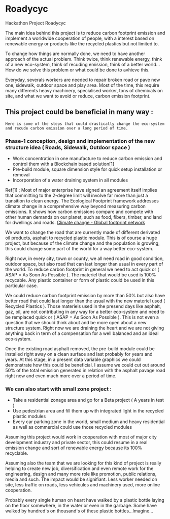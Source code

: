 # Roadycyc
 Hackathon Project Roadycyc



The main idea behind this project is to reduce carbon footprint emission and implement a worldwide cooperation of people, with a interest based on renewable energy or products like the recycled plastics but not limited to.

To change how things are normally done, we need to have another approach of the actual problem. Think twice, think renewable energy, think of a new eco-system, think of recuding emission, think of a better world... How do we solve this problem or what could be done to avhieve this. 

Everyday, severals workers are needed to repair broken road or pave new one, sidewalk, outdoor space and play area. Most of the time, this require many differents heavy machinery, specialised worker, tons of chemicals on site, and what we want to avoid or reduce, carbon emission footprint.

 ## This project could be beneficial in many way :
    Here is some of the steps that could drastically change the eco-system and recude carbon emission over a long period of time. 

  
### Phase-1 conception, design and implementation of the new structure idea ( Roads, Sidewalk, Outdoor space )

   - Work concentration in one manufacture to reduce carbon emission and control them with a Blockchain based solution[1] 
   - Pre-build module, square dimension style for quick setup installation or removal
   - Incorporation of a water draining system in all modules 
  
 Ref[1] ; Most of major enterprise have signed an agreement itself implies that committing to the 2-degree limit will involve far more than just a transition to clean energy. The Ecological Footprint framework addresses climate change in a comprehensive way beyond measuring carbon emissions. It shows how carbon emissions compare and compete with other human demands on our planet, such as food, fibers, timber, and land for dwellings and roads. [Climate change - Global footprint network](https://www.footprintnetwork.org/our-work/climate-change/) 
 
 We want to change the road that are currently made of different derivated oil products, asphalt to recycled plastic module. This is of course a huge project, but because of the climate change and the population is growing, this could change some part of the world for a way better eco-system.

Right now, in every city, town or county, we all need road in good condition, outdoor space, but also road that can last longer than usual in every part of the world. To reduce carbon footprint in general we need to act quick or ( ASAP = As Soon As Possible ). 
The materiel that would be used is 100% recycable. Any plastic container or form of plastic could be used in this particular case. 


We could reduce carbon footprint emission by more than 50% but also have better road that could last longer than the usual with the new materiel used ( Recycled Plastics ). Those materiels used in the presend days like asphalt, gaz, oil, are not contributing in any way for a better eco-system and need to be remplaced quick or  ( ASAP = As Soon As Possible ). This is not even a question that we should think about and be more open about a new structure system. Right now we are draining the heart and we are not giving anything back in term of a compensation for a well balanced and an ideal eco-system. 

Once the existing road asphalt removed, the pre-build module could be installed right away on a clean surface and last probably for years and years. At this stage, in a present data variable graphics we could demonstrate how this could be beneficial. I assume we could cut out around 50% of the total emission generated in relation with the asphalt pavage road right now and even much more over a period of time. 

### We can also start with small zone project : 

- Take a residential zonage area and go for a Beta project ( A years in test )
- Use pedestrian area and fill them up with integrated light in the recycled plastic modules
- Every car parking zone in the world, small medium and heavy residential as well as commercial could use those recycled modules



Assuming this project would work in cooperation with most of major city development industry and private sector, this could resume in a real emission change and sort of renewable energy because its 100% recyclable.

Assuming also the team that we are looking for this kind of project is really helping to create new job, diversification and even remote work for the engineering, design and many more role like promotion, public relations, media and such.
The impact would be signifiant. Less worker needed on site, less traffic on roads, less vehicules and machinery used, more online cooperation.  

Probably every single human on heart have walked by a plastic bottle laying on the floor somewhere, in the water or even in the garbage. Some have walked by hundred's on thousand's of these plastic bottles...Imagine...

